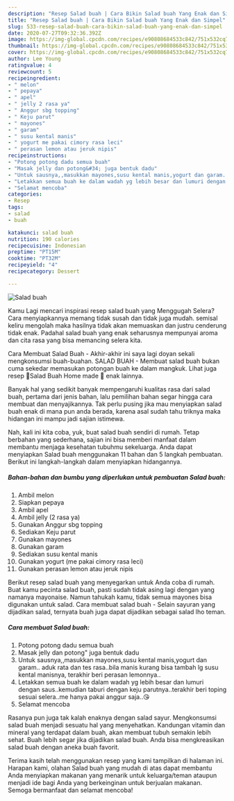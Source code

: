 ```yaml
---
description: "Resep Salad buah | Cara Bikin Salad buah Yang Enak dan Simpel"
title: "Resep Salad buah | Cara Bikin Salad buah Yang Enak dan Simpel"
slug: 533-resep-salad-buah-cara-bikin-salad-buah-yang-enak-dan-simpel
date: 2020-07-27T09:32:36.392Z
image: https://img-global.cpcdn.com/recipes/e90808684533c842/751x532cq70/salad-buah-foto-resep-utama.jpg
thumbnail: https://img-global.cpcdn.com/recipes/e90808684533c842/751x532cq70/salad-buah-foto-resep-utama.jpg
cover: https://img-global.cpcdn.com/recipes/e90808684533c842/751x532cq70/salad-buah-foto-resep-utama.jpg
author: Lee Young
ratingvalue: 4
reviewcount: 5
recipeingredient:
- " melon"
- " pepaya"
- " apel"
- " jelly 2 rasa ya"
- " Anggur sbg topping"
- " Keju parut"
- " mayones"
- " garam"
- " susu kental manis"
- " yogurt me pakai cimory rasa leci"
- " perasan lemon atau jeruk nipis"
recipeinstructions:
- "Potong potong dadu semua buah"
- "Masak jelly dan potong&#34; juga bentuk dadu"
- "Untuk sausnya,,masukkan mayones,susu kental manis,yogurt dan garam.. aduk rata dan tes rasa..bila manis kurang bisa tambah lg susu kental manisnya, terakhir beri perasan lemonnya.."
- "Letakkan semua buah ke dalam wadah yg lebih besar dan lumuri dengan saus..kemudian taburi dengan keju parutnya..terakhir beri toping sesuai selera..me hanya pakai anggur saja..😘"
- "Selamat mencoba"
categories:
- Resep
tags:
- salad
- buah

katakunci: salad buah 
nutrition: 190 calories
recipecuisine: Indonesian
preptime: "PT15M"
cooktime: "PT32M"
recipeyield: "4"
recipecategory: Dessert

---
```



![Salad buah](https://img-global.cpcdn.com/recipes/e90808684533c842/751x532cq70/salad-buah-foto-resep-utama.jpg)

Kamu Lagi mencari inspirasi resep salad buah yang Menggugah Selera? Cara menyiapkannya memang tidak susah dan tidak juga mudah. semisal keliru mengolah maka hasilnya tidak akan memuaskan dan justru cenderung tidak enak. Padahal salad buah yang enak seharusnya mempunyai aroma dan cita rasa yang bisa memancing selera kita.

Cara Membuat Salad Buah - Akhir-akhir ini saya lagi doyan sekali mengkonsumsi buah-buahan. SALAD BUAH - Membuat salad buah bukan cuma sekedar memasukan potongan buah ke dalam mangkuk. Lihat juga resep 🍓Salad Buah Home made 🍇 enak lainnya.

Banyak hal yang sedikit banyak mempengaruhi kualitas rasa dari salad buah, pertama dari jenis bahan, lalu pemilihan bahan segar hingga cara membuat dan menyajikannya. Tak perlu pusing jika mau menyiapkan salad buah enak di mana pun anda berada, karena asal sudah tahu triknya maka hidangan ini mampu jadi sajian istimewa.


Nah, kali ini kita coba, yuk, buat salad buah sendiri di rumah. Tetap berbahan yang sederhana, sajian ini bisa memberi manfaat dalam membantu menjaga kesehatan tubuhmu sekeluarga. Anda dapat menyiapkan Salad buah menggunakan 11 bahan dan 5 langkah pembuatan. Berikut ini langkah-langkah dalam menyiapkan hidangannya.

<!--inarticleads1-->

##### Bahan-bahan dan bumbu yang diperlukan untuk pembuatan Salad buah:

1. Ambil  melon
1. Siapkan  pepaya
1. Ambil  apel
1. Ambil  jelly (2 rasa ya)
1. Gunakan  Anggur sbg topping
1. Sediakan  Keju parut
1. Gunakan  mayones
1. Gunakan  garam
1. Sediakan  susu kental manis
1. Gunakan  yogurt (me pakai cimory rasa leci)
1. Gunakan  perasan lemon atau jeruk nipis


Berikut resep salad buah yang menyegarkan untuk Anda coba di rumah. Buat kamu pecinta salad buah, pasti sudah tidak asing lagi dengan yang namanya mayonaise. Namun tahukah kamu, tidak semua mayones bisa digunakan untuk salad. Cara membuat salad buah - Selain sayuran yang dijadikan salad, ternyata buah juga dapat dijadikan sebagai salad lho teman. 

<!--inarticleads2-->

##### Cara membuat Salad buah:

1. Potong potong dadu semua buah
1. Masak jelly dan potong&#34; juga bentuk dadu
1. Untuk sausnya,,masukkan mayones,susu kental manis,yogurt dan garam.. aduk rata dan tes rasa..bila manis kurang bisa tambah lg susu kental manisnya, terakhir beri perasan lemonnya..
1. Letakkan semua buah ke dalam wadah yg lebih besar dan lumuri dengan saus..kemudian taburi dengan keju parutnya..terakhir beri toping sesuai selera..me hanya pakai anggur saja..😘
1. Selamat mencoba


Rasanya pun juga tak kalah enaknya dengan salad sayur. Mengkonsumsi salad buah menjadi sesuatu hal yang menyehatkan. Kandungan vitamin dan mineral yang terdapat dalam buah, akan membuat tubuh semakin lebih sehat. Buah lebih segar jika dijadikan salad buah. Anda bisa mengkreasikan salad buah dengan aneka buah favorit. 

Terima kasih telah menggunakan resep yang kami tampilkan di halaman ini. Harapan kami, olahan Salad buah yang mudah di atas dapat membantu Anda menyiapkan makanan yang menarik untuk keluarga/teman ataupun menjadi ide bagi Anda yang berkeinginan untuk berjualan makanan. Semoga bermanfaat dan selamat mencoba!

